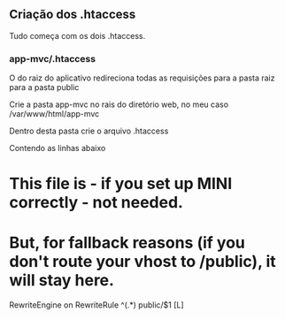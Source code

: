## Criação dos .htaccess

Tudo começa com os dois .htaccess. 

### app-mvc/.htaccess
O do raiz do aplicativo redireciona todas as requisições para a pasta raiz para a pasta public

Crie a pasta
app-mvc no rais do diretório web, no meu caso
/var/www/html/app-mvc

Dentro desta pasta crie o arquivo
.htaccess

Contendo as linhas abaixo

# This file is - if you set up MINI correctly - not needed.
# But, for fallback reasons (if you don't route your vhost to /public), it will stay here.
RewriteEngine on
RewriteRule ^(.*) public/$1 [L]

